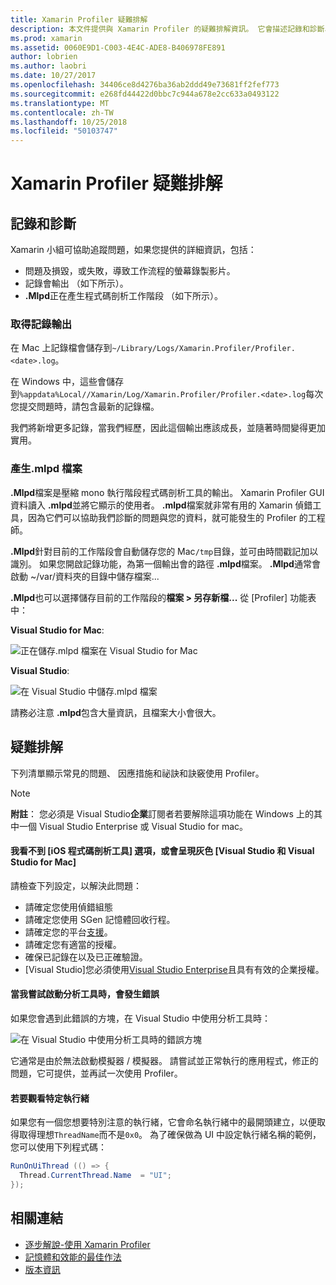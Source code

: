 ```yaml
---
title: Xamarin Profiler 疑難排解
description: 本文件提供與 Xamarin Profiler 的疑難排解資訊。 它會描述記錄和診斷、 IDE 及其他主題的相關問題。
ms.prod: xamarin
ms.assetid: 0060E9D1-C003-4E4C-ADE8-B406978FE891
author: lobrien
ms.author: laobri
ms.date: 10/27/2017
ms.openlocfilehash: 34406ce8d4276ba36ab2ddd49e73681ff2fef773
ms.sourcegitcommit: e268fd44422d0bbc7c944a678e2cc633a0493122
ms.translationtype: MT
ms.contentlocale: zh-TW
ms.lasthandoff: 10/25/2018
ms.locfileid: "50103747"
---
```

# <a name="xamarin-profiler-troubleshooting"></a>Xamarin Profiler 疑難排解

## <a name="logging-and-diagnostics"></a>記錄和診斷

Xamarin 小組可協助追蹤問題，如果您提供的詳細資訊，包括：

- 問題及損毀，或失敗，導致工作流程的螢幕錄製影片。
- 記錄會輸出 （如下所示）。
- **.Mlpd**正在產生程式碼剖析工作階段 （如下所示）。

### <a name="getting-log-outputs"></a>取得記錄輸出

在 Mac 上記錄檔會儲存到`~/Library/Logs/Xamarin.Profiler/Profiler.<date>.log`。

在 Windows 中，這些會儲存到`%appdata%Local//Xamarin/Log/Xamarin.Profiler/Profiler.<date>.log`每次您提交問題時，請包含最新的記錄檔。

我們將新增更多記錄，當我們經歷，因此這個輸出應該成長，並隨著時間變得更加實用。

<a name="gen_mlpd" />

### <a name="generating-mlpd-files"></a>產生.mlpd 檔案

**.Mlpd**檔案是壓縮 mono 執行階段程式碼剖析工具的輸出。 Xamarin Profiler GUI 資料讀入 **.mlpd**並將它顯示的使用者。 **.mlpd**檔案就非常有用的 Xamarin 偵錯工具，因為它們可以協助我們診斷的問題與您的資料，就可能發生的 Profiler 的工程師。

**.Mlpd**針對目前的工作階段會自動儲存您的 Mac`/tmp`目錄，並可由時間戳記加以識別。 如果您開啟記錄功能，為第一個輸出會的路徑 **.mlpd**檔案。 **.Mlpd**通常會啟動 ~/var/資料夾的目錄中儲存檔案...

**.Mlpd**也可以選擇儲存目前的工作階段的**檔案 > 另存新檔...** 從 [Profiler] 功能表中：

**Visual Studio for Mac**:

![](troubleshooting-images/image17.png "正在儲存.mlpd 檔案在 Visual Studio for Mac")

**Visual Studio**:

![](troubleshooting-images/image17-vs.png "在 Visual Studio 中儲存.mlpd 檔案")

請務必注意 **.mlpd**包含大量資訊，且檔案大小會很大。

## <a name="troubleshooting"></a>疑難排解

下列清單顯示常見的問題、 因應措施和祕訣和訣竅使用 Profiler。

> [!NOTE]
> **附註**： 您必須是 Visual Studio**企業**訂閱者若要解除這項功能在 Windows 上的其中一個 Visual Studio Enterprise 或 Visual Studio for mac。

#### <a name="i-cant-see-the-ios-profiler-option-or-it-is-greyed-out-visual-studio-and-visual-studio-for-mac"></a>我看不到 [iOS 程式碼剖析工具] 選項，或會呈現灰色 [Visual Studio 和 Visual Studio for Mac]

請檢查下列設定，以解決此問題：

- 請確定您使用偵錯組態
- 請確定您使用 SGen 記憶體回收行程。
- 請確定您的平台[支援](~/tools/profiler/index.md#Profiler_Support)。
- 請確定您有適當的授權。
- 確保已記錄在以及已正確驗證。
- [Visual Studio]您必須使用[Visual Studio Enterprise](https://visualstudio.microsoft.com/vs/enterprise/)且具有有效的企業授權。

#### <a name="i-get-an-error-when-i-try-to-launch-the-profiler"></a>當我嘗試啟動分析工具時，會發生錯誤

如果您會遇到此錯誤的方塊，在 Visual Studio 中使用分析工具時：

![](troubleshooting-images/error.png "在 Visual Studio 中使用分析工具時的錯誤方塊")

它通常是由於無法啟動模擬器 / 模擬器。 請嘗試並正常執行的應用程式，修正的問題，它可提供，並再試一次使用 Profiler。

#### <a name="to-watch-a-specific-thread"></a>若要觀看特定執行緒

如果您有一個您想要特別注意的執行緒，它會命名執行緒中的最開頭建立，以便取得取得理想`ThreadName`而不是`0x0`。 為了確保做為 UI 中設定執行緒名稱的範例，您可以使用下列程式碼：

```csharp
RunOnUiThread (() => {
  Thread.CurrentThread.Name  = "UI";
});
```

## <a name="related-links"></a>相關連結

- [逐步解說-使用 Xamarin Profiler](~/tools/profiler/index.md)
- [記憶體和效能的最佳作法](~/cross-platform/deploy-test/memory-perf-best-practices.md)
- [版本資訊](https://developer.xamarin.com/releases/profiler/preview/)
